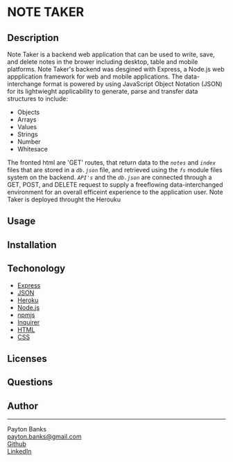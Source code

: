 # NOTE TAKER

## Description
Note Taker is a backend web application that can be used to write, save, and delete notes in the brower including desktop, table and mobile platforms. Note Taker's backend was desgined with Express, a Node.js web appplication framework for web and mobile applications. The data-interchange format is powered by using JavaScript Object Notation (JSON) for its lightwieght applicability to generate, parse and transfer data structures to include:
* Objects
* Arrays
* Values
* Strings
* Number
* Whitesace

The fronted html are 'GET' routes, that return data to the *`notes`* and *`index`* files that are stored in a *`db.json`* file, and retrieved using the *`fs`* module files system on the backend. *`API's`* and the *`db.json`* are connected through a GET, POST, and DELETE request to supply a freeflowing data-interchanged environment for an overall efficeint experience to the application user. Note Taker is deployed throught the Herouku 


## Usage
## Installation
## Techonology
- [Express](https://expressjs.com/en/4x/api.html)
- [JSON](https://www.json.org/json-en.html)
- [Heroku](https://devcenter.heroku.com/categories/nodejs-support)
- [Node.js](https://nodejs.org/en/)
- [npmjs](https://docs.npmjs.com/)
- [Inquirer](https://www.npmjs.com/package/inquirer)
- [HTML](https://developer.mozilla.org/en-US/docs/Web/HTML)
- [CSS](https://developer.mozilla.org/en-US/docs/Web/CSS)

## Licenses
## Questions<br>

## Author
---
Payton Banks\
[payton.banks@gmail.com](mailto:payton.banks@gmail.com)\
[Github](https://github.com/paytonbanks)\
[LinkedIn](https://www.linkedin.com/in/payton-banks-341a8a/)

